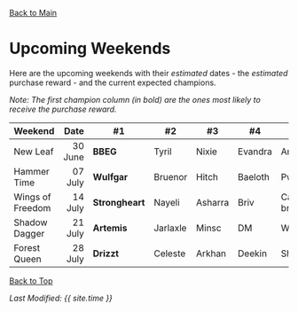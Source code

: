 [Back to Main](index.md)

# Upcoming Weekends

Here are the upcoming weekends with their *estimated* dates - the *estimated* purchase reward - and the current expected champions.

*Note: The first champion column (in bold) are the ones most likely to receive the purchase reward.*

| Weekend | Date | #1 | #2 | #3 | #4 | #5 | Reward |
|---|--:|---|---|---|---|---|---|
| New Leaf | 30 June | **BBEG** | Tyril | Nixie | Evandra | Antrius | Golden Epic |
| Hammer Time | 07 July | **Wulfgar** | Bruenor | Hitch | Baeloth | Pwent | Golden Epic |
| Wings of Freedom | 14 July | **Strongheart** | Nayeli | Asharra | Briv | Catti-brie | Golden Epic |
| Shadow Dagger | 21 July | **Artemis** | Jarlaxle | Minsc | DM | Widdle | Golden Epic |
| Forest Queen | 28 July | **Drizzt** | Celeste | Arkhan | Deekin | Shandie | Golden Epic |

[Back to Top](#top)

*Last Modified: {{ site.time }}*
